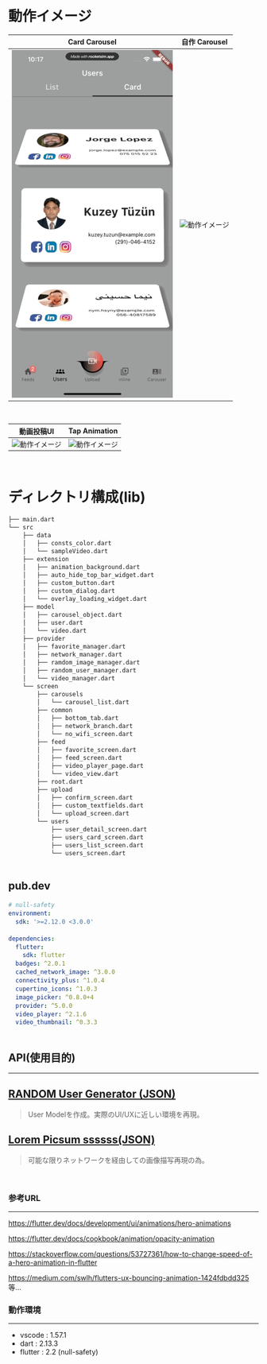 

# 動作イメージ

|Card Carousel|自作 Carousel|
|---|---|
|![動作イメージ](readme_gif/screen-3.gif)|![動作イメージ](readme_gif/screen-2.gif)|

<br>

|動画投稿UI|Tap Animation|
|---|---|
|![動作イメージ](readme_gif/screen-4.gif)|![動作イメージ](readme_gif/screen-1.gif)|
<br>


# ディレクトリ構成(lib)


``` directory
├── main.dart
└── src
    ├── data
    │   ├── consts_color.dart
    │   └── sampleVideo.dart
    ├── extension
    │   ├── animation_background.dart
    │   ├── auto_hide_top_bar_widget.dart
    │   ├── custom_button.dart
    │   ├── custom_dialog.dart
    │   └── overlay_loading_widget.dart
    ├── model
    │   ├── carousel_object.dart
    │   ├── user.dart
    │   └── video.dart
    ├── provider
    │   ├── favorite_manager.dart
    │   ├── network_manager.dart
    │   ├── ramdom_image_manager.dart
    │   ├── random_user_manager.dart
    │   └── video_manager.dart
    └── screen
        ├── carousels
        │   └── carousel_list.dart
        ├── common
        │   ├── bottom_tab.dart
        │   ├── network_branch.dart
        │   └── no_wifi_screen.dart
        ├── feed
        │   ├── favorite_screen.dart
        │   ├── feed_screen.dart
        │   ├── video_player_page.dart
        │   └── video_view.dart
        ├── root.dart
        ├── upload
        │   ├── confirm_screen.dart
        │   ├── custom_textfields.dart
        │   └── upload_screen.dart
        └── users
            ├── user_detail_screen.dart
            ├── users_card_screen.dart
            ├── users_list_screen.dart
            └── users_screen.dart
        
```


## pub.dev

``` yaml
# null-safety
environment:
  sdk: '>=2.12.0 <3.0.0'

dependencies:
  flutter:
    sdk: flutter
  badges: ^2.0.1
  cached_network_image: ^3.0.0
  connectivity_plus: ^1.0.4
  cupertino_icons: ^1.0.3
  image_picker: ^0.8.0+4
  provider: ^5.0.0
  video_player: ^2.1.6
  video_thumbnail: ^0.3.3
  
```


## API(使用目的)
---

## [RANDOM User Generator (JSON)](https://randomuser.me/)

>User Modelを作成。実際のUI/UXに近しい環境を再現。


## [Lorem Picsum  ssssss(JSON)](https://picsum.photos/)

>可能な限りネットワークを経由しての画像描写再現の為。


<br>


### **参考URL**
---
https://flutter.dev/docs/development/ui/animations/hero-animations

https://flutter.dev/docs/cookbook/animation/opacity-animation

https://stackoverflow.com/questions/53727361/how-to-change-speed-of-a-hero-animation-in-flutter

https://medium.com/swlh/flutters-ux-bouncing-animation-1424fdbdd325  等...

### **動作環境**
___

- vscode : 1.57.1 
- dart :  2.13.3
- flutter : 2.2 (null-safety)



